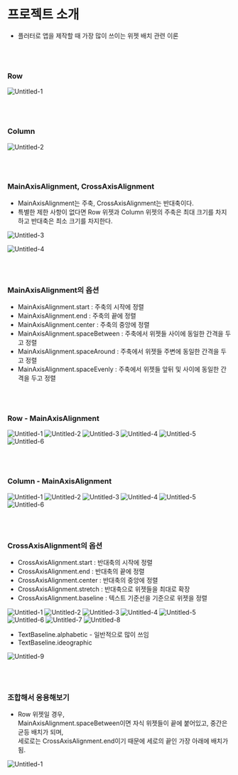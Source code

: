 # 프로젝트 소개

- 플러터로 앱을 제작할 때 가장 많이 쓰이는 위젯 배치 관련 이론

<br>
<br>

### Row

![Untitled-1](https://github.com/user-attachments/assets/e34e2781-ee1e-482f-bee1-a9726e37c741)

<br>
<br>

### Column

![Untitled-2](https://github.com/user-attachments/assets/99b05df9-cf06-4d46-b3d5-927366787cb7)

<br>
<br>

### MainAxisAlignment, CrossAxisAlignment

- MainAxisAlignment는 주축, CrossAxisAlignment는 반대축이다.
- 특별한 제한 사항이 없다면 Row 위젯과 Column 위젯의 주축은 최대 크기를 차지하고 반대축은 최소 크기를 차지한다.

![Untitled-3](https://github.com/user-attachments/assets/6b1f00f9-aa90-44eb-82a5-6f7fbd5c0e97)

![Untitled-4](https://github.com/user-attachments/assets/4d1f25e3-9005-4fca-8550-125795066e06)

<br>
<br>

### MainAxisAlignment의 옵션

- MainAxisAlignment.start : 주축의 시작에 정렬
- MainAxisAlignment.end : 주축의 끝에 정렬
- MainAxisAlignment.center : 주축의 중앙에 정렬
- MainAxisAlignment.spaceBetween : 주축에서 위젯들 사이에 동일한 간격을 두고 정렬
- MainAxisAlignment.spaceAround : 주축에서 위젯들 주변에 동일한 간격을 두고 정렬
- MainAxisAlignment.spaceEvenly : 주축에서 위젯들 앞뒤 및 사이에 동일한 간격을 두고 정렬

<br>
<br>

### Row - MainAxisAlignment

![Untitled-1](https://github.com/user-attachments/assets/920aa085-a2fd-4fc5-9b80-3184641c926a)
![Untitled-2](https://github.com/user-attachments/assets/d200ec8e-3f5e-4ccb-99a0-f0cba470add3)
![Untitled-3](https://github.com/user-attachments/assets/dd1f718f-9c34-4d41-8163-4a515ec8b29e)
![Untitled-4](https://github.com/user-attachments/assets/83801a59-5bb4-4cd5-9596-0d38136fa916)
![Untitled-5](https://github.com/user-attachments/assets/a4e44f87-7caf-45ab-808e-c2e63bfba956)
![Untitled-6](https://github.com/user-attachments/assets/a39c926d-a444-423b-85b9-db448e7000c1)

<br>
<br>

### Column - MainAxisAlignment

![Untitled-1](https://github.com/user-attachments/assets/09fd922a-1c90-4ff7-a6ff-ec2fddffd966)
![Untitled-2](https://github.com/user-attachments/assets/bcca7e54-1985-4471-be48-930e8fbb8dc9)
![Untitled-3](https://github.com/user-attachments/assets/31aa1759-e3c4-45b3-b1cf-e305f02a6272)
![Untitled-4](https://github.com/user-attachments/assets/4580e8bf-5b14-4357-b0e0-8e946625a6c6)
![Untitled-5](https://github.com/user-attachments/assets/aa9b69be-e053-4af1-b1a9-ee67384d315a)
![Untitled-6](https://github.com/user-attachments/assets/a5526ede-ed2e-4a32-8102-a18fa97156b1)

<br>
<br>

### CrossAxisAlignment의 옵션

- CrossAxisAlignment.start : 반대축의 시작에 정렬
- CrossAxisAlignment.end : 반대축의 끝에 정렬
- CrossAxisAlignment.center : 반대축의 중앙에 정렬
- CrossAxisAlignment.stretch : 반대축으로 위젯들을 최대로 확장
- CrossAxisAlignment.baseline : 텍스트 기준선을 기준으로 위젯을 정렬

![Untitled-1](https://github.com/user-attachments/assets/834fed69-f1a5-4b55-a237-8885a04d0d05)
![Untitled-2](https://github.com/user-attachments/assets/e68a1736-4b0a-4c77-99a3-e9e9528a7c79)
![Untitled-3](https://github.com/user-attachments/assets/7b377914-975b-4d67-be9f-49b93e95071f)
![Untitled-4](https://github.com/user-attachments/assets/0be99ccc-8f06-456e-956f-7b9350b0f1ed)
![Untitled-5](https://github.com/user-attachments/assets/87b47803-7606-432a-af78-85eb66f1d0d9)
![Untitled-6](https://github.com/user-attachments/assets/c3ed6372-e50e-421f-9c31-d47b8529ae62)
![Untitled-7](https://github.com/user-attachments/assets/1ad8702c-1749-47b0-b1f5-a7ab0734a4cd)
![Untitled-8](https://github.com/user-attachments/assets/3861c52e-a3d4-4d73-b9ed-4e190a0198ab)

- TextBaseline.alphabetic - 일반적으로 많이 쓰임
- TextBaseline.ideographic

![Untitled-9](https://github.com/user-attachments/assets/efd8416f-06e4-4ebd-96fc-d7e4c4d30df9)

<br>
<br>

### 조합해서 응용해보기

- Row 위젯일 경우, 
<br> MainAxisAlignment.spaceBetween이면 자식 위젯들이 끝에 붙어있고, 중간은 균등 배치가 되며, 
<br> 세로로는 CrossAxisAlignment.end이기 때문에 세로의 끝인 가장 아래에 배치가 됨.

![Untitled-1](https://github.com/user-attachments/assets/af7fe827-c856-48e7-9b93-cd64fbd3c9dc)

